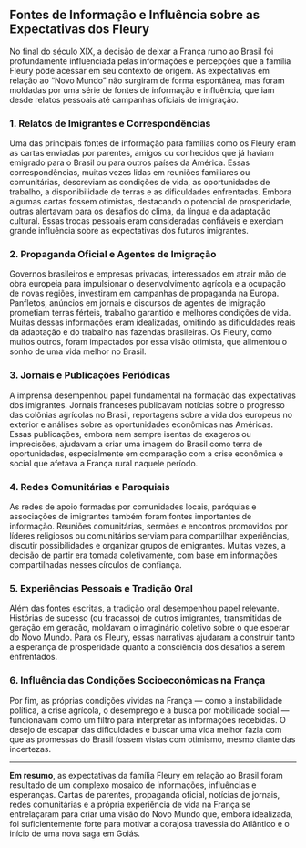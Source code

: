 ## Fontes de Informação e Influência sobre as Expectativas dos Fleury

No final do século XIX, a decisão de deixar a França rumo ao Brasil foi profundamente influenciada pelas informações e percepções que a família Fleury pôde acessar em seu contexto de origem. As expectativas em relação ao “Novo Mundo” não surgiram de forma espontânea, mas foram moldadas por uma série de fontes de informação e influência, que iam desde relatos pessoais até campanhas oficiais de imigração.

### 1. **Relatos de Imigrantes e Correspondências**

Uma das principais fontes de informação para famílias como os Fleury eram as cartas enviadas por parentes, amigos ou conhecidos que já haviam emigrado para o Brasil ou para outros países da América. Essas correspondências, muitas vezes lidas em reuniões familiares ou comunitárias, descreviam as condições de vida, as oportunidades de trabalho, a disponibilidade de terras e as dificuldades enfrentadas. Embora algumas cartas fossem otimistas, destacando o potencial de prosperidade, outras alertavam para os desafios do clima, da língua e da adaptação cultural. Essas trocas pessoais eram consideradas confiáveis e exerciam grande influência sobre as expectativas dos futuros imigrantes.

### 2. **Propaganda Oficial e Agentes de Imigração**

Governos brasileiros e empresas privadas, interessados em atrair mão de obra europeia para impulsionar o desenvolvimento agrícola e a ocupação de novas regiões, investiram em campanhas de propaganda na Europa. Panfletos, anúncios em jornais e discursos de agentes de imigração prometiam terras férteis, trabalho garantido e melhores condições de vida. Muitas dessas informações eram idealizadas, omitindo as dificuldades reais da adaptação e do trabalho nas fazendas brasileiras. Os Fleury, como muitos outros, foram impactados por essa visão otimista, que alimentou o sonho de uma vida melhor no Brasil.

### 3. **Jornais e Publicações Periódicas**

A imprensa desempenhou papel fundamental na formação das expectativas dos imigrantes. Jornais franceses publicavam notícias sobre o progresso das colônias agrícolas no Brasil, reportagens sobre a vida dos europeus no exterior e análises sobre as oportunidades econômicas nas Américas. Essas publicações, embora nem sempre isentas de exageros ou imprecisões, ajudavam a criar uma imagem do Brasil como terra de oportunidades, especialmente em comparação com a crise econômica e social que afetava a França rural naquele período.

### 4. **Redes Comunitárias e Paroquiais**

As redes de apoio formadas por comunidades locais, paróquias e associações de imigrantes também foram fontes importantes de informação. Reuniões comunitárias, sermões e encontros promovidos por líderes religiosos ou comunitários serviam para compartilhar experiências, discutir possibilidades e organizar grupos de emigrantes. Muitas vezes, a decisão de partir era tomada coletivamente, com base em informações compartilhadas nesses círculos de confiança.

### 5. **Experiências Pessoais e Tradição Oral**

Além das fontes escritas, a tradição oral desempenhou papel relevante. Histórias de sucesso (ou fracasso) de outros imigrantes, transmitidas de geração em geração, moldavam o imaginário coletivo sobre o que esperar do Novo Mundo. Para os Fleury, essas narrativas ajudaram a construir tanto a esperança de prosperidade quanto a consciência dos desafios a serem enfrentados.

### 6. **Influência das Condições Socioeconômicas na França**

Por fim, as próprias condições vividas na França — como a instabilidade política, a crise agrícola, o desemprego e a busca por mobilidade social — funcionavam como um filtro para interpretar as informações recebidas. O desejo de escapar das dificuldades e buscar uma vida melhor fazia com que as promessas do Brasil fossem vistas com otimismo, mesmo diante das incertezas.

---

**Em resumo**, as expectativas da família Fleury em relação ao Brasil foram resultado de um complexo mosaico de informações, influências e esperanças. Cartas de parentes, propaganda oficial, notícias de jornais, redes comunitárias e a própria experiência de vida na França se entrelaçaram para criar uma visão do Novo Mundo que, embora idealizada, foi suficientemente forte para motivar a corajosa travessia do Atlântico e o início de uma nova saga em Goiás.
